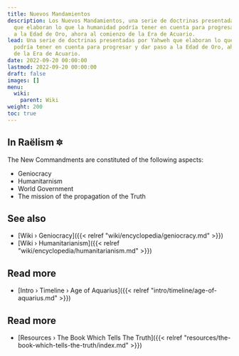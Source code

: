 ```yaml
---
title: Nuevos Mandamientos
description: Los Nuevos Mandamientos, una serie de doctrinas presentadas por Yahweh
  que elaboran lo que la humanidad podría tener en cuenta para progresar y dar paso
  a la Edad de Oro, ahora al comienzo de la Era de Acuario.
lead: Una serie de doctrinas presentadas por Yahweh que elaboran lo que la humanidad
  podría tener en cuenta para progresar y dar paso a la Edad de Oro, ahora al comienzo
  de la Era de Acuario.
date: 2022-09-20 00:00:00
lastmod: 2022-09-20 00:00:00
draft: false
images: []
menu:
  wiki:
    parent: Wiki
weight: 200
toc: true
---
```


## In Raëlism 🔯

The New Commandments are constituted of the following aspects:

- Geniocracy
- Humanitarnism
- World Government
- The mission of the propagation of the Truth

## See also

- [Wiki › Geniocracy]({{< relref "wiki/encyclopedia/geniocracy.md" >}})
- [Wiki › Humanitarianism]({{< relref "wiki/encyclopedia/humanitarianism.md" >}})

## Read more

- [Intro › Timeline › Age of Aquarius]({{< relref "intro/timeline/age-of-aquarius.md" >}})

## Read more

- [Resources › The Book Which Tells The Truth]({{< relref "resources/the-book-which-tells-the-truth/index.md" >}})